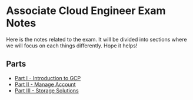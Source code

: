 # Associate Cloud Engineer Exam Notes

Here is the notes related to the exam. It will be divided into sections where we will focus on each things differently. Hope it helps!

## Parts

- [Part I - Introduction to GCP](part-1.md)
- [Part II - Manage Account](part-2.md)
- [Part III - Storage Solutions](part-3.md)

